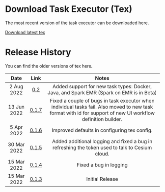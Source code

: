 # Download Task Executor (Tex)

The most recent version of the task executor can be downloaded here.

[Download latest tex](https://storage.googleapis.com/prod_tex_releases/tex-0.2-bin.zip)



# Release History

You can find the older versions of tex here.

|      Date       |       Link     |      Notes        |
| :-------------: | :------------: | :---------------: |
|    2 Aug 2022  | [0.2](https://storage.googleapis.com/prod_tex_releases/tex-0.2-bin.zip) | Added support for new task types: Docker, Java, and Spark EMR (Spark on EMR is in Beta) |
|    13 Jun 2022  | [0.1.7](https://storage.googleapis.com/prod_tex_releases/tex-0.1.7-bin.zip) | Fixed a couple of bugs in task executor when individual tasks fail. Also moved to new task format with id for support of new UI workflow definition builder. |
|    5 Apr 2022  | [0.1.6](https://storage.googleapis.com/prod_tex_releases/tex-0.1.6-bin.zip) | Improved defaults in configuring tex config. |
|    30 Mar 2022  | [0.1.5](https://storage.googleapis.com/prod_tex_releases/tex-0.1.5-bin.zip) | Added additional logging and fixed a bug in refreshing the token used to talk to Cesium cloud. |
|    15 Mar 2022  | [0.1.4](https://storage.googleapis.com/prod_tex_releases/tex-0.1.4-bin.zip) | Fixed a bug in logging |
|    15 Mar 2022  | [0.1.3](https://storage.googleapis.com/prod_tex_releases/tex-0.1.3-bin.zip) | Initial Release |
